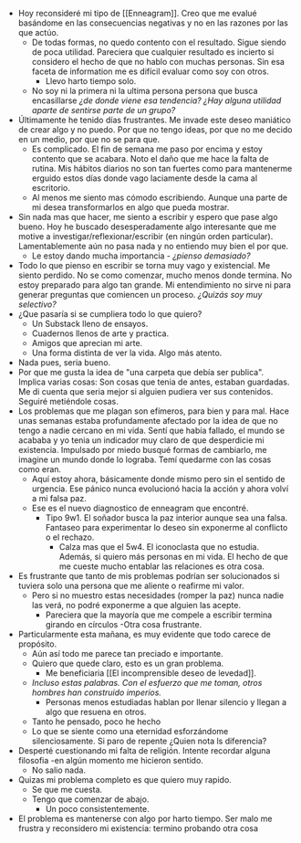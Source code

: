 - Hoy reconsideré mi tipo de [[Enneagram]]. Creo que me evalué basándome en las consecuencias negativas y no en las razones por las que actúo.
	- De todas formas, no quedo contento con el resultado. Sigue siendo de poca utilidad. Pareciera que cualquier resultado es incierto si considero el hecho de que no hablo con muchas personas. Sin esa faceta de information me es difícil evaluar como soy con otros. 
		- Llevo harto tiempo solo. 
	- No soy ni la primera ni la ultima persona persona que busca encasillarse *¿de donde viene esa tendencia? ¿Hay alguna utilidad aparte de sentirse parte de un grupo?*
- Últimamente he tenido días frustrantes. Me invade este deseo maniático de crear algo y no puedo.  Por que no tengo ideas, por que no me decido en un medio, por que no se para que. 
	- Es complicado. El fin de semana me paso por encima y estoy contento que se acabara. Noto el daño que me hace la falta de rutina. Mis hábitos diarios no son tan fuertes como para mantenerme erguido estos días donde vago laciamente desde la cama al escritorio. 
	- Al menos me siento mas cómodo escribiendo. Aunque una parte de mi desea transformarlos en algo que pueda mostrar.
- Sin nada mas que hacer, me siento a escribir y espero que pase algo bueno. Hoy he buscado desesperadamente algo interesante que me motive a investigar/reflexionar/escribir (en ningún orden particular). Lamentablemente aún no pasa nada y no entiendo muy bien el por que. 
	- Le estoy dando mucha importancia - *¿pienso demasiado?* 
- Todo lo que pienso en escribir se torna muy vago y existencial. Me siento perdido. No se como comenzar, mucho menos donde termina. No estoy preparado para algo tan grande. Mi entendimiento no sirve ni para generar preguntas que comiencen un proceso. *¿Quizás soy muy selectivo?*
- ¿Que pasaría si se cumpliera todo lo que quiero?
	- Un Substack lleno de ensayos.
	- Cuadernos llenos de arte y practica.
	- Amigos que aprecian mi arte.
	- Una forma distinta de ver la vida. Algo más atento.
- Nada pues, seria bueno. 
- Por que me gusta la idea de "una carpeta que debía ser publica". Implica varias cosas: Son cosas que tenia de antes, estaban guardadas. Me di cuenta que seria mejor si alguien pudiera ver sus contenidos. Seguiré metiéndole cosas.
- Los problemas que me plagan son efímeros, para bien y para mal. Hace unas semanas estaba profundamente afectado por la idea de que no tengo a nadie cercano en mi vida. Sentí que había fallado, el mundo se acababa y yo tenia un indicador muy claro de que desperdicie mi existencia. Impulsado por miedo busqué formas de cambiarlo, me imagine un mundo donde lo lograba. Temí quedarme con las cosas como eran.
	- Aquí estoy ahora, básicamente donde mismo pero sin el sentido de urgencia. Ese pánico nunca evolucionó hacia la acción y ahora volví a mi falsa paz.
	- Ese es el nuevo diagnostico de enneagram que encontré.
		- Tipo 9w1. El soñador busca la paz interior aunque sea una falsa. Fantaseo para experimentar lo deseo sin exponerme al conflicto o el rechazo. 
			- Calza mas que el 5w4. El iconoclasta que no estudia. Además, si quiero más personas en mi vida. El hecho de que me cueste mucho entablar las relaciones es otra cosa. 
- Es frustrante que tanto de mis problemas podrían ser solucionados si tuviera solo una persona que me aliente o reafirme mi valor.
	- Pero si no muestro estas necesidades (romper la paz) nunca nadie las verá, no podré exponerme a que alguien las acepte.
		- Pareciera que la mayoría que me compele a escribir termina girando en círculos -Otra cosa frustrante. 
- Particularmente esta mañana, es muy evidente que todo carece de propósito. 
	- Aún así todo me parece tan preciado e importante. 
	- Quiero que quede claro, esto es un gran problema. 
		- Me beneficiaria [[El incomprensible deseo de levedad]].
	- *Incluso estas palabras. Con el esfuerzo que me toman, otros hombres han construido imperios.*
		- Personas menos estudiadas hablan por llenar silencio y llegan a algo que resuena en otros.
	- Tanto he pensado, poco he hecho
	- Lo que se siente como una eternidad esforzándome silenciosamente. Si paro de repente ¿Quien nota ls diferencia?
- Desperté cuestionando mi falta de religión. Intente recordar alguna filosofia -en algún momento me hicieron sentido.
	- No salio nada.
- Quizas mi problema completo es que quiero muy rapido. 
	- Se que me cuesta. 
	- Tengo que comenzar de abajo. 
		- Un poco consistentemente. 
- El problema es mantenerse con algo por harto tiempo. Ser malo me frustra y reconsidero mi existencia: termino probando otra cosa 
